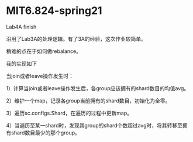# MIT6.824-spring21

Lab4A finish

沿用了Lab3A的处理逻辑。有了3A的经验，这次作业较简单。

稍难的点在于如何做rebalance。

我的实现如下

当join或者leave操作发生时：

1）计算当join或者leave操作发生后，各group应该拥有的shard数目的均值avg。

2）维护一个map，记录各group当前拥有的shard数目，初始化为全零。

3）遍历sc.configs.Shard，在遍历的过程中更新map。

4）当遍历至某一shard时，发现其group的shard个数超过avg时，将其转移至拥有shard数目最少的那个group。
